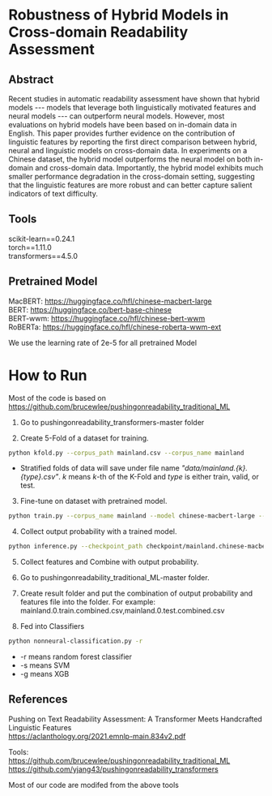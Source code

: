 # Robustness of Hybrid Models in Cross-domain Readability Assessment

## Abstract
Recent studies in automatic readability assessment have shown that hybrid models --- models that leverage both linguistically motivated features and neural models --- can outperform neural models.  However, most evaluations on hybrid models have been based on in-domain data in English. This paper provides further evidence on the contribution of linguistic features by reporting the first direct comparison between hybrid, neural and linguistic models on cross-domain data.  In experiments on a Chinese dataset, the hybrid model outperforms the neural model on both in-domain and cross-domain data.  Importantly, the hybrid model exhibits much smaller performance degradation in the cross-domain setting, suggesting that the linguistic features are more robust and can better capture salient indicators of text difficulty. 

## Tools
scikit-learn==0.24.1<br>
torch==1.11.0<br>
transformers==4.5.0<br>

## Pretrained Model
MacBERT: https://huggingface.co/hfl/chinese-macbert-large<br>
BERT: https://huggingface.co/bert-base-chinese<br>
BERT-wwm: https://huggingface.co/hfl/chinese-bert-wwm<br>
RoBERTa: https://huggingface.co/hfl/chinese-roberta-wwm-ext<br>

We use the learning rate of 2e-5 for all pretrained Model

# How to Run
Most of the code is based on https://github.com/brucewlee/pushingonreadability_traditional_ML

1. Go to pushingonreadability_transformers-master folder

2. Create 5-Fold of a dataset for training.
```bash
python kfold.py --corpus_path mainland.csv --corpus_name mainland
```
- Stratified folds of data will save under file name _"data/mainland.{k}.{type}.csv"_.
_k_ means _k_-th of the K-Fold and _type_ is either train, valid, or test.


3. Fine-tune on dataset with pretrained model.
```bash
python train.py --corpus_name mainland --model chinese-macbert-large --learning_rate 2e-5
```

4. Collect output probability with a trained model.

```bash
python inference.py --checkpoint_path checkpoint/mainland.chinese-macbert-large.0.14 --data_path data/mainland.0.test.csv
```

5. Collect features and Combine with output probability.

6. Go to pushingonreadability_traditional_ML-master folder.

7. Create result folder and put the combination of output probability and features file into the folder. 
    For example: mainland.0.train.combined.csv,mainland.0.test.combined.csv
    
8. Fed into Classifiers
```bash
python nonneural-classification.py -r
```
- -r means random forest classifier<br>
- -s means SVM<br>
- -g means XGB<br>

## References
Pushing on Text Readability Assessment: A Transformer Meets Handcrafted Linguistic Features<br>
https://aclanthology.org/2021.emnlp-main.834v2.pdf

Tools:<br>
https://github.com/brucewlee/pushingonreadability_traditional_ML<br>
https://github.com/yjang43/pushingonreadability_transformers<br>

Most of our code are modifed from the above tools<br>
